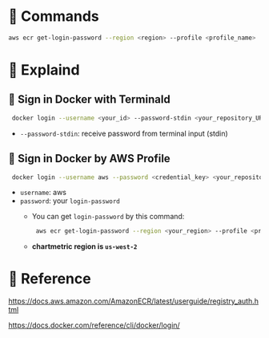 # 💚 Commands

```bash
aws ecr get-login-password --region <region> --profile <profile_name> | docker login --username AWS --password-stdin <repository_url>
```

# 💚 Explaind

## 💛 Sign in Docker with Terminald

```bash
 docker login --username <your_id> --password-stdin <your_repository_URL>
```

- `--password-stdin`: receive password from terminal input (stdin)

## 💛 Sign in Docker by AWS Profile

```bash
 docker login --username aws --password <credential_key> <your_repository_URL>
```

- `username`: aws
- `password`: your `login-password`
    - You can get `login-password` by this command:
        
        ```bash
         aws ecr get-login-password --region <your_region> --profile <profile_name>
        ```
        
    - **chartmetric region is `us-west-2`**

# 💚 Reference

https://docs.aws.amazon.com/AmazonECR/latest/userguide/registry_auth.html

https://docs.docker.com/reference/cli/docker/login/
